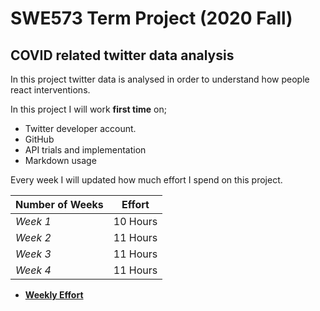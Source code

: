 # SWE573 Term Project (2020 Fall)
## COVID related twitter data analysis
In this project twitter data is analysed in order to understand how people react interventions.

In this project I will work  **first time**  on;
- Twitter developer account.
- GitHub 
- API trials and implementation
- Markdown usage

Every week I will updated how much effort I spend on this project.

| Number of Weeks | Effort |
| --- | --- |
|*Week 1*| 10 Hours |
|*Week 2*| 11 Hours |
|*Week 3*| 11 Hours |
|*Week 4*| 11 Hours |

- [**Weekly Effort**](https://github.com/seckum/SWE573_skum/wiki/Effort-Tracking)

